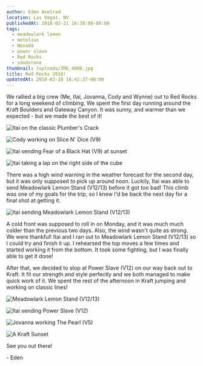 ```yaml
---
author: Eden Axelrad
location: Las Vegas, NV
publishedAt: 2018-02-21 16:38:00-08:00
tags:
  - meadowlark lemon
  - metolius
  - Nevada
  - power slave
  - Red Rocks
  - sandstone
thumbnail: /uploads/IMG_4088.jpg
title: Red Rocks 2018!
updatedAt: 2018-02-28 16:42:37-08:00
---
```


We rallied a big crew (Me, Itai, Jovanna, Cody and Wynne) out to Red Rocks for a long weekend of climbing. We spent the first day running around the Kraft Boulders and Gateway Canyon. It was sunny, and warmer than we expected - but we made the best of it!

![Itai on the classic Plumber's Crack](/uploads/IMG_4088.jpg)

![Cody working on Slice N' Dice (V9)](/uploads/IMG_4090.jpg)

![Itai sending Fear of a Black Hat (V9) at sunset](/uploads/IMG_4125.jpg)

![Itai taking a lap on the right side of the cube](/uploads/IMG_4121.jpg)

There was a high wind warning in the weather forecast for the second day, but it was only supposed to pick up around noon. Luckily, Itai was able to send Meadowlark Lemon Stand (V12/13) before it got too bad! This climb was one of my goals for the trip, so I knew I'd be back the next day for a final shot at getting it.

![Itai sending Meadowlark Lemon Stand (V12/13)](/uploads/IMG_4134.jpg)

A cold front was supposed to roll in on Monday, and it was much much colder than the previous two days. Also, the wind wasn't quite as strong. We were thankful! Itai and I ran out to Meadowlark Lemon Stand (V12/13) so I could try and finish it up. I rehearsed the top moves a few times and started working it from the bottom. It took some fighting, but I was finally able to get it done!

After that, we decided to stop at Power Slave (V12) on our way back out to Kraft. It fit our strength and style perfectly and we both managed to make quick work of it. We spent the rest of the afternoon in Kraft jumping and working on classic lines!

![Meadowlark Lemon Stand (V12/13)](/uploads/Meadowlark%20Lemon.jpg)

![Itai sending Power Slave (V12)](/uploads/IMG_4160.jpg)

![Jovanna working The Pearl (V5)](/uploads/IMG_4171.jpg)

![A Kraft Sunset](/uploads/IMG_4127.jpg)

See you out there!

\- Eden
